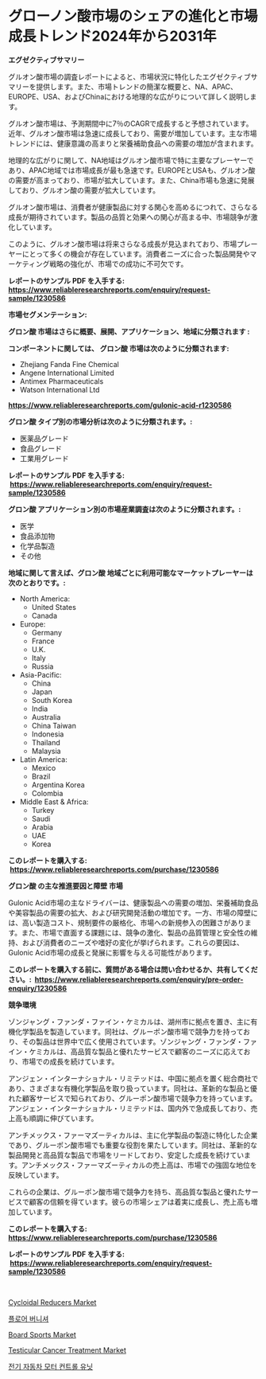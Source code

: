 <p><h1>グローノン酸市場のシェアの進化と市場成長トレンド2024年から2031年</h1></p><p><strong>エグゼクティブサマリー</strong></p>
<p><p>グルオン酸市場の調査レポートによると、市場状況に特化したエグゼクティブサマリーを提供します。また、市場トレンドの簡潔な概要と、NA、APAC、EUROPE、USA、およびChinaにおける地理的な広がりについて詳しく説明します。</p><p>グルオン酸市場は、予測期間中に7％のCAGRで成長すると予想されています。近年、グルオン酸市場は急速に成長しており、需要が増加しています。主な市場トレンドには、健康意識の高まりと栄養補助食品への需要の増加が含まれます。</p><p>地理的な広がりに関して、NA地域はグルオン酸市場で特に主要なプレーヤーであり、APAC地域では市場成長が最も急速です。EUROPEとUSAも、グルオン酸の需要が高まっており、市場が拡大しています。また、China市場も急速に発展しており、グルオン酸の需要が拡大しています。</p><p>グルオン酸市場は、消費者が健康製品に対する関心を高めるにつれて、さらなる成長が期待されています。製品の品質と効果への関心が高まる中、市場競争が激化しています。</p><p>このように、グルオン酸市場は将来さらなる成長が見込まれており、市場プレーヤーにとって多くの機会が存在しています。消費者ニーズに合った製品開発やマーケティング戦略の強化が、市場での成功に不可欠です。</p></p>
<p><strong>レポートのサンプル PDF を入手する: <a href="https://www.reliableresearchreports.com/enquiry/request-sample/1230586">https://www.reliableresearchreports.com/enquiry/request-sample/1230586</a></strong></p>
<p><strong>市場セグメンテーション:</strong></p>
<p><strong> グロン酸 市場はさらに概要、展開、アプリケーション、地域に分類されます :</strong></p>
<p><strong>コンポーネントに関しては、 グロン酸 市場は次のように分類されます: &nbsp;</strong></p>
<p><ul><li>Zhejiang Fanda Fine Chemical</li><li>Angene International Limited</li><li>Antimex Pharmaceuticals</li><li>Watson International Ltd</li></ul></p>
<p><strong><a href="https://www.reliableresearchreports.com/gulonic-acid-r1230586">https://www.reliableresearchreports.com/gulonic-acid-r1230586</a></strong></p>
<p><strong> グロン酸 タイプ別の市場分析は次のように分類されます。:</strong></p>
<p><ul><li>医薬品グレード</li><li>食品グレード</li><li>工業用グレード</li></ul></p>
<p><strong>レポートのサンプル PDF を入手する: &nbsp;<a href="https://www.reliableresearchreports.com/enquiry/request-sample/1230586">https://www.reliableresearchreports.com/enquiry/request-sample/1230586</a></strong></p>
<p><strong> グロン酸 アプリケーション別の市場産業調査は次のように分類されます。:</strong></p>
<p><ul><li>医学</li><li>食品添加物</li><li>化学品製造</li><li>その他</li></ul></p>
<p><strong>地域に関して言えば、グロン酸 地域ごとに利用可能なマーケットプレーヤーは次のとおりです。:</strong></p>
<p><ul>
    <li>
        North America:
        <ul>
            <li>United States</li>
            <li>Canada</li>
        </ul>
    </li>
    <li>
        Europe:
        <ul>
            <li>Germany</li>
            <li>France</li>
            <li>U.K.</li>
            <li>Italy</li>
            <li>Russia</li>
        </ul>
    </li>
    <li>
        Asia-Pacific:
        <ul>
            <li>China</li>
            <li>Japan</li>
            <li>South Korea</li>
            <li>India</li>
            <li>Australia</li>
            <li>China Taiwan</li>
            <li>Indonesia</li>
            <li>Thailand</li>
            <li>Malaysia</li>
        </ul>
    </li>
    <li>
        Latin America:
        <ul>
            <li>Mexico</li>
            <li>Brazil</li>
            <li>Argentina Korea</li>
            <li>Colombia</li>
        </ul>
    </li>
    <li>
        Middle East & Africa:
        <ul>
            <li>Turkey</li>
            <li>Saudi</li>
            <li>Arabia</li>
            <li>UAE</li>
            <li>Korea</li>
        </ul>
    </li>
    </ul></p>
<p><strong>このレポートを購入する: &nbsp;<a href="https://www.reliableresearchreports.com/purchase/1230586">https://www.reliableresearchreports.com/purchase/1230586</a></strong></p>
<p><strong>グロン酸 の主な推進要因と障壁 市場</strong></p>
<p><p>Gulonic Acid市場の主なドライバーは、健康製品への需要の増加、栄養補助食品や美容製品の需要の拡大、および研究開発活動の増加です。一方、市場の障壁には、高い製造コスト、規制要件の厳格化、市場への新規参入の困難さがあります。また、市場で直面する課題には、競争の激化、製品の品質管理と安全性の維持、および消費者のニーズや嗜好の変化が挙げられます。これらの要因は、Gulonic Acid市場の成長と発展に影響を与える可能性があります。</p></p>
<p><strong>このレポートを購入する前に、質問がある場合は問い合わせるか、共有してください。:&nbsp; <a href="https://www.reliableresearchreports.com/enquiry/pre-order-enquiry/1230586">https://www.reliableresearchreports.com/enquiry/pre-order-enquiry/1230586</a></strong></p>
<p><strong>競争環境</strong></p>
<p><p>ゾンジャング・ファンダ・ファイン・ケミカルは、湖州市に拠点を置き、主に有機化学製品を製造しています。同社は、グルーポン酸市場で競争力を持っており、その製品は世界中で広く使用されています。ゾンジャング・ファンダ・ファイン・ケミカルは、高品質な製品と優れたサービスで顧客のニーズに応えており、市場での成長を続けています。</p><p>アンジェン・インターナショナル・リミテッドは、中国に拠点を置く総合商社であり、さまざまな有機化学製品を取り扱っています。同社は、革新的な製品と優れた顧客サービスで知られており、グルーポン酸市場で競争力を持っています。アンジェン・インターナショナル・リミテッドは、国内外で急成長しており、売上高も順調に伸びています。</p><p>アンチメックス・ファーマズーティカルは、主に化学製品の製造に特化した企業であり、グルーポン酸市場でも重要な役割を果たしています。同社は、革新的な製品開発と高品質な製品で市場をリードしており、安定した成長を続けています。アンチメックス・ファーマズーティカルの売上高は、市場での強固な地位を反映しています。</p><p>これらの企業は、グルーポン酸市場で競争力を持ち、高品質な製品と優れたサービスで顧客の信頼を得ています。彼らの市場シェアは着実に成長し、売上高も増加しています。</p></p>
<p><strong>このレポートを購入する: &nbsp; <a href="https://www.reliableresearchreports.com/purchase/1230586">https://www.reliableresearchreports.com/purchase/1230586</a></strong></p>
<p><strong>レポートのサンプル PDF を入手する: &nbsp;<a href="https://www.reliableresearchreports.com/enquiry/request-sample/1230586">https://www.reliableresearchreports.com/enquiry/request-sample/1230586</a></strong><strong></strong></p>
<p>&nbsp;</p>
<p><p><a href="https://github.com/Hazelklievgspy6vdcsmu106w/Market-Research-Report-List-2/blob/main/cycloidal-reducers-market.md">Cycloidal Reducers Market</a></p><p><a href="https://medium.com/@santiagoiza565682023/%EB%B0%94%EB%8B%A5-%EB%B0%9C%EA%B4%B4%EA%B8%B0-%EC%8B%9C%EC%9E%A5-%EB%B3%B4%EA%B3%A0%EC%84%9C%EB%8A%94-%EC%9D%B4-%EC%8B%9C%EC%9E%A5%EC%9D%98-%EC%B5%9C%EC%8B%A0-%ED%8A%B8%EB%A0%8C%EB%93%9C%EC%99%80-%EC%84%B1%EC%9E%A5-%EA%B8%B0%ED%9A%8C%EB%A5%BC-%EB%B3%B4%EC%97%AC%EC%A4%8D%EB%8B%88%EB%8B%A4-5bfb8878afbb">플로어 버니셔</a></p><p><a href="https://www.linkedin.com/pulse/board-sports-market-size-reveals-best-marketing-channels-3kc4c?trackingId=IqXETtqb1eeXnvvqFXKV9g%3D%3D">Board Sports Market</a></p><p><a href="https://www.linkedin.com/pulse/testicular-cancer-treatment-market-analysis-sze-forecasted-n66kc?trackingId=HvsmVqRsH51H0PITS7w21w%3D%3D">Testicular Cancer Treatment Market</a></p><p><a href="https://medium.com/@jamar_anas/%EC%A0%84%EA%B8%B0-%EC%9E%90%EB%8F%99%EC%B0%A8-%EB%AA%A8%ED%84%B0-%EC%A0%9C%EC%96%B4-%EC%9E%A5%EC%B9%98-%EC%8B%9C%EC%9E%A5-%EA%B2%BD%EC%9F%81-%EB%B6%84%EC%84%9D-%EC%8B%9C%EC%9E%A5-%EB%8F%99%ED%96%A5-%EB%B0%8F-2031%EB%85%84%EA%B9%8C%EC%A7%80%EC%9D%98-%EC%98%88%EC%B8%A1-0a60dd7aab2e">전기 자동차 모터 컨트롤 유닛</a></p></p>